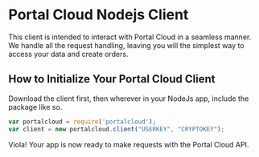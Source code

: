 # Portal Cloud Nodejs Client
This client is intended to interact with Portal Cloud in a seamless manner. We handle all the request handling, leaving
you will the simplest way to access your data and create orders.

## How to Initialize Your Portal Cloud Client
Download the client first, then wherever in your NodeJs app, include the package like so.

```javascript
var portalcloud = require('portalcloud');
var client = new portalcloud.client("USERKEY", "CRYPTOKEY");
```

Viola! Your app is now ready to make requests with the Portal Cloud API.